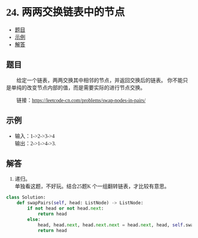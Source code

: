 <font face="微软雅黑">

# 24. 两两交换链表中的节点

- [题目](#题目)
- [示例](#示例)
- [解答](#解答)

## 题目
&emsp;&emsp;给定一个链表，两两交换其中相邻的节点，并返回交换后的链表。
你不能只是单纯的改变节点内部的值，而是需要实际的进行节点交换。<br/>

&emsp;&emsp;链接：https://leetcode-cn.com/problems/swap-nodes-in-pairs/

## 示例
*  输入：1->2->3->4 <br/>
 输出：2->1->4->3.<br/>


## 解答

1. 递归。<br/>
单独看这题，不好玩。结合25题K 个一组翻转链表，才比较有意思。
```python
class Solution:
    def swapPairs(self, head: ListNode) -> ListNode:
        if not head or not head.next:
            return head
        else:
            head, head.next, head.next.next = head.next, head, self.swapPairs(head.next.next)
            return head
```

</font>